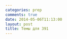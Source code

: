 ```yaml
---
categories: prep
comments: true
date: 2014-05-06T11:13:00
layout: post
title: Темы для 391
---
```



